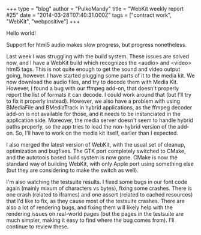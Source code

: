 +++
type = "blog"
author = "PulkoMandy"
title = "WebKit weekly report #25"
date = "2014-03-28T07:40:31.000Z"
tags = ["contract work", "WebKit", "webpositive"]
+++

Hello world!

Support for html5 audio makes slow progress, but progress nonetheless.

Last week I was struggling with the build system. These issues are solved now, and I have a WebKit build which recognizes the &lt;audio&gt; and &lt;video&gt; html5 tags. This is not quite enough to get the sound and video output going, however. I have started plugging some parts of it to the media kit. We now download the audio files, and try to decode them with Media Kit. However, I found a bug with our ffmpeg add-on, that doesn't properly report the list of formats it can decode. I could work around that (but I'll try to fix it properly instead). However, we also have a problem with using BMediaFile and BMediaTrack in hybrid applications, as the ffmpeg decoder add-on is not available for those, and it needs to be instanciated in the application side. Moreover, the media server doesn't seem to handle hybrid paths properly, so the app tries to load the non-hybrid version of the add-on. So, I'll have to work on the media kit itself, earlier than I expected.

I also merged the latest version of WebKit, with the usual set of cleanup, optimization and bugfixes. The GTK port completely switched to CMake, and the autotools based build system is now gone. CMake is now the standard way of building WebKit, with only Apple port using something else (but they are considering to make the switch as well).

I'm also watching the testsuite results. I fixed some bugs in our font code again (mainly mixum of characters vs bytes), fixing some crashes. There is one crash (related to iframes) and one assert (related to cached resources) that I'd like to fix, as they cause most of the testsuite crashes. There are also a lot of rendering bugs, and fixing them will likely help with the rendering issues on real-world pages (but the pages in the testsuite are much simpler, making it easy to find where the bug comes from). I'll continue to review these.